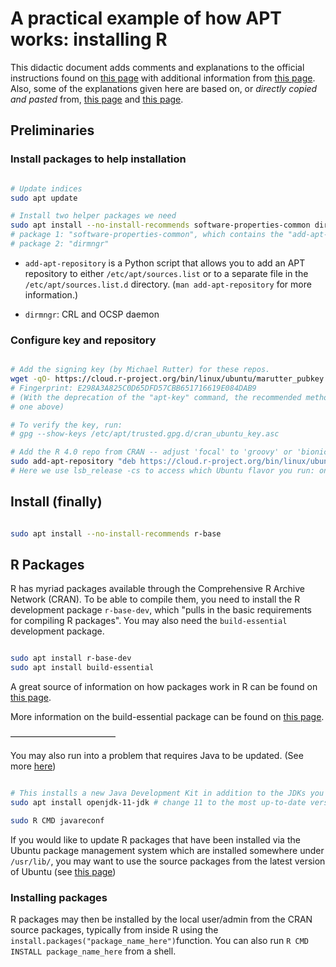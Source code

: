 # A practical example of how APT works: installing R

This didactic document adds comments and explanations to the official instructions found on
[this page][cran] with additional information from [this page][ubuntu_readme]. Also, some of the 
explanations given here are based on, or *directly copied and pasted* from, [this page][linuxize_1] 
and [this page][linuxize_2]. 

## Preliminaries

### Install packages to help installation

```Bash

# Update indices
sudo apt update

# Install two helper packages we need
sudo apt install --no-install-recommends software-properties-common dirmngr
# package 1: "software-properties-common", which contains the "add-apt-repository" utility
# package 2: "dirmngr"

```

* `add-apt-repository` is a Python script that allows you to add an APT repository to either
  `/etc/apt/sources.list` or to a separate file in the `/etc/apt/sources.list.d` directory.
  (`man add-apt-repository` for more information.)
  
* `dirmngr`: CRL and OCSP daemon

### Configure key and repository

```Bash

# Add the signing key (by Michael Rutter) for these repos.
wget -qO- https://cloud.r-project.org/bin/linux/ubuntu/marutter_pubkey.asc | sudo tee -a /etc/apt/trusted.gpg.d/cran_ubuntu_key.asc
# Fingerprint: E298A3A825C0D65DFD57CBB651716619E084DAB9
# (With the deprecation of the "apt-key" command, the recommended method for adding the key is the
# one above)

# To verify the key, run:
# gpg --show-keys /etc/apt/trusted.gpg.d/cran_ubuntu_key.asc 

# Add the R 4.0 repo from CRAN -- adjust 'focal' to 'groovy' or 'bionic' as needed
sudo add-apt-repository "deb https://cloud.r-project.org/bin/linux/ubuntu $(lsb_release -cs)-cran40/"
# Here we use lsb_release -cs to access which Ubuntu flavor you run: one of "jammy", impish", etc.

```

## Install (finally)

```Bash

sudo apt install --no-install-recommends r-base

```

## R Packages

R has myriad packages available through the Comprehensive R Archive Network (CRAN). To be able to
compile them, you need to install the R development package `r-base-dev`, which "pulls in the basic
requirements for compiling R packages". You may also need the `build-essential` development
package.

```Bash

sudo apt install r-base-dev
sudo apt install build-essential

```

A great source of information on how packages work in R can be found on [this page][debian_pack_R].

More information on the build-essential package can be found on [this page][build_ess_guide].

————————————

You may also run into a problem that requires Java to be updated. (See more [here][stack_1])

```Bash

# This installs a new Java Development Kit in addition to the JDKs you may already have
sudo apt install openjdk-11-jdk # change 11 to the most up-to-date version

sudo R CMD javareconf

```

If you would like to update R packages that have been installed via the Ubuntu package management
system which are installed somewhere under `/usr/lib/`, you may want to use the source packages
from the latest version of Ubuntu (see [this page][cran2deb4ubuntu_ppa])

### Installing packages

R packages may then be installed by the local user/admin from the CRAN source packages, typically 
from inside R using the `install.packages("package_name_here")`function. 
You can also run `R CMD INSTALL package_name_here` from a shell.


<!-- ≈≈≈≈≈≈≈≈≈≈≈≈≈≈≈≈≈≈≈≈≈≈≈≈≈≈≈≈≈≈≈≈≈≈≈≈≈≈≈≈≈≈≈≈≈≈≈≈≈≈≈≈≈≈≈≈≈≈≈≈≈≈≈≈≈≈≈≈≈≈≈≈≈≈≈≈≈≈≈≈≈≈≈≈≈≈≈≈≈≈≈ -->

[cran]: https://cran.r-project.org/
[ubuntu_readme]: https://cran.r-project.org/bin/linux/ubuntu/fullREADME.html

[linuxize_1]: https://linuxize.com/post/how-to-add-apt-repository-in-ubuntu
[linuxize_2]: https://linuxize.com/post/how-to-install-r-on-ubuntu-20-04/

[debian_pack_R]: https://cran.r-project.org/bin/linux/debian/

[build_ess_guide]: https://medium.com/@adwalkz/demystifying-development-a-guide-to-build-essential-in-ubuntu-for-seamless-software-compilation-b590b5a298bb

[stack_1]: https://stackoverflow.com/questions/34212378/installation-of-rjava

[cran2deb4ubuntu_ppa]: https://launchpad.net/~c2d4u.team/+archive/ubuntu/c2d4u4.0+
